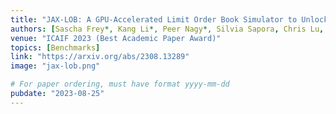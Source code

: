 ```yaml
---
title: "JAX-LOB: A GPU-Accelerated Limit Order Book Simulator to Unlock Large-Scale RL for Trading"
authors: [Sascha Frey*, Kang Li*, Peer Nagy*, Silvia Sapora, Chris Lu, Stefan Zohren, Jakob Foerster, Anisoara Calinescu]
venue: "ICAIF 2023 (Best Academic Paper Award)"
topics: [Benchmarks]
link: "https://arxiv.org/abs/2308.13289"
image: "jax-lob.png"

# For paper ordering, must have format yyyy-mm-dd
pubdate: "2023-08-25"
---
```

